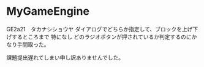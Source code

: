 # MyGameEngine
GE2a21　タカナシショウヤ
ダイアログでどちらか指定して、ブロックを上げ下げするところまで
特になし
どのラジオボタンが押されているか判定するのにかなり手間取った。

課題提出遅れてしまい申し訳ありませんでした。
